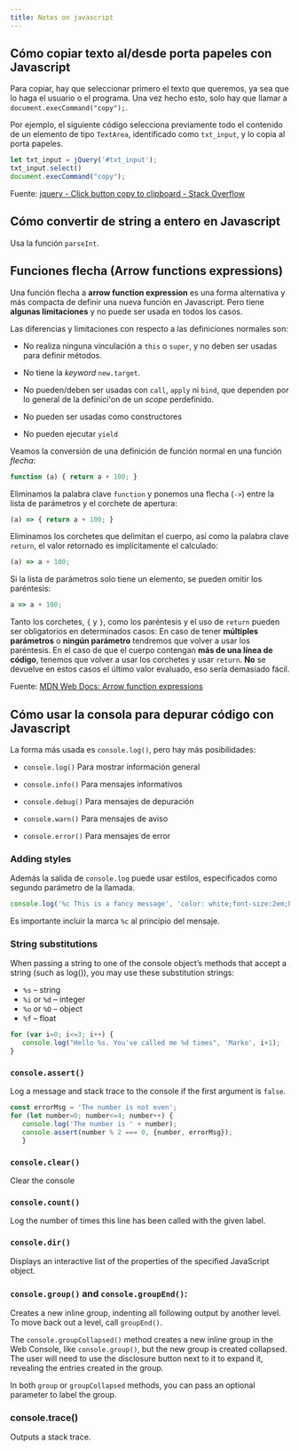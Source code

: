 ```yaml
---
title: Notes on javascript
---
```


## Cómo copiar texto al/desde porta papeles con Javascript

Para copiar, hay que seleccionar primero el texto que queremos, ya sea que lo
haga el usuario o el programa. Una vez hecho esto, solo hay que llamar a
`document.execCommand("copy");`.

Por ejemplo, el siguiente código selecciona previamente todo el contenido de un
elemento de tipo `TextArea`, identificado como `txt_input`, y lo copia al
porta papeles.

```js
let txt_input = jQuery('#txt_input');
txt_input.select()
document.execCommand("copy");
```

Fuente: [jquery - Click button copy to clipboard - Stack Overflow](https://stackoverflow.com/questions/22581345/click-button-copy-to-clipboard)


## Cómo convertir de string a entero en Javascript

Usa la función `parseInt`.


## Funciones flecha (Arrow functions expressions)

Una función flecha a **arrow function expression** es una forma alternativa y
más compacta de definir una nueva función en Javascript. Pero tiene **algunas
limitaciones** y no puede ser usada en todos los casos.

Las diferencias y limitaciones con respecto a las definiciones normales son:

- No realiza ninguna vinculación a `this` o `super`, y no deben ser usadas para
  definir métodos.

- No tiene la _keyword_ `new.target`.

- No pueden/deben ser usadas con `call`, `apply` ni `bind`, que dependen por lo
  general de la definici'on de un _scope_ perdefinido.

- No pueden ser usadas como constructores

- No pueden ejecutar `yield`

Veamos la conversión de una definición de función normal en una función
_flecha_:


```js
function (a) { return a + 100; }
```

Eliminamos la palabra clave `function` y ponemos una flecha (`->`) entre la
lista de parámetros y el corchete de apertura:

```js
(a) => { return a + 100; }
```

Eliminamos los corchetes que delimitan el cuerpo, así como la palabra clave
`return`, el valor retornado es implícitamente el calculado:

```js
(a) => a + 100;
```

Si la lista de parámetros solo tiene un elemento, se pueden omitir los paréntesis:

```js
a => a + 100;
```

Tanto los corchetes, `{` y `}`, como los paréntesis y el uso de `return` pueden
ser obligatorios en determinados casos: En caso de tener **múltiples
parámetros** o **ningún parámetro** tendremos que volver a usar los paréntesis.
En el caso de que el cuerpo contengan **más de una línea de código**, tenemos
que volver a usar los corchetes y usar `return`. **No** se devuelve en estos
casos el último valor evaluado, eso sería demasiado fácil.

Fuente: [MDN Web Docs: Arrow function expressions](https://developer.mozilla.org/en-US/docs/Web/JavaScript/Reference/Functions/Arrow_functions)


## Cómo usar la consola para depurar código con Javascript

La forma más usada es `console.log()`, pero hay más posibilidades:

- `console.log()` Para mostrar información general

- `console.info()` Para mensajes informativos

- `console.debug()` Para mensajes de depuración

- `console.warn()` Para mensajes de aviso

- `console.error()` Para mensajes de error


### Adding styles

Además la salida de `console.log` puede usar estilos, especificados como segundo parámetro
de la llamada.

```js
console.log('%c This is a fancy message', 'color: white;font-size:2em;background:teal')
```

Es importante incluir la marca `%c` al principio del mensaje.


### String substitutions

When passing a string to one of the console object’s methods that accept a
string (such as log()), you may use these substitution strings:

- `%s` – string
- `%i` or `%d` – integer
- `%o` or `%O` – object
- `%f` – float

```js
for (var i=0; i<=3; i++) {
   console.log("Hello %s. You've called me %d times", 'Marko', i+1);
}
```

### `console.assert()`

Log a message and stack trace to the console if the first argument is `false`.

```js
const errorMsg = 'The number is not even';
for (let number=0; number<=4; number++) {
   console.log('The number is ' + number);
   console.assert(number % 2 === 0, {number, errorMsg});
   }
```

### `console.clear()`

Clear the console

### `console.count()`

Log the number of times this line has been called with the given label.

### `console.dir()`

Displays an interactive list of the properties of the specified JavaScript object.

### `console.group()` and `console.groupEnd()`:

Creates a new inline group, indenting all following output by another 
level. To move back out a level, call `groupEnd()`.

The `console.groupCollapsed()` method creates a new inline group in the Web
Console, like `console.group()`, but the new group is created collapsed.
The user will need to use the disclosure button next to it to expand it,
revealing the entries created in the group.

In both `group` or `groupCollapsed` methods, you can pass an optional
parameter to label the group.

### console.trace()

Outputs a stack trace.
